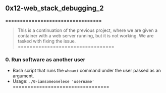 ## 0x12-web_stack_debugging_2
=================================
> This is a continuation of the previous project, where we are given a container with a web server running, but it is not working. We are tasked with fixing the issue.
=================================
### 0. Run software as another user
- Bash script that runs the `whoami` command under the user passed as an argument.
- Usage: `./0-iamsomeonelese 'username'`
=================================
